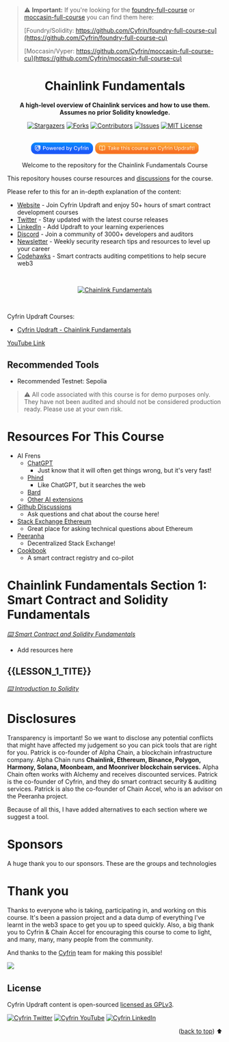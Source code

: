 > ⚠️ **Important:** If you're looking for the [foundry-full-course](https://github.com/Cyfrin/foundry-full-course-cu) or [moccasin-full-course](https://github.com/Cyfrin/moccasin-full-course-cu) you can find them here:
> 
> [Foundry/Solidity: https://github.com/Cyfrin/foundry-full-course-cu](https://github.com/Cyfrin/foundry-full-course-cu)
> 
> [Moccasin/Vyper: https://github.com/Cyfrin/moccasin-full-course-cu](https://github.com/Cyfrin/moccasin-full-course-cu)

[contributors-shield]: https://img.shields.io/github/contributors/cyfrin/chainlink-fundamentals-cu.svg?style=for-the-badge
[contributors-url]: https://github.com/cyfrin/chainlink-fundamentals-cu/graphs/contributors
[forks-shield]: https://img.shields.io/github/forks/cyfrin/chainlink-fundamentals-cu.svg?style=for-the-badge
[forks-url]: https://github.com/cyfrin/chainlink-fundamentals-cu/network/members
[stars-shield]: https://img.shields.io/github/stars/cyfrin/chainlink-fundamentals-cu.svg?style=for-the-badge
[stars-url]: https://github.com/cyfrin/chainlink-fundamentals-cu/stargazers
[issues-shield]: https://img.shields.io/github/issues/cyfrin/chainlink-fundamentals-cu.svg?style=for-the-badge
[issues-url]: https://github.com/cyfrin/chainlink-fundamentals-cu/issues
[license-shield]: https://img.shields.io/github/license/cyfrin/chainlink-fundamentals-cu.svg?style=for-the-badge
[license-url]: https://github.com/cyfrin/chainlink-fundamentals-cu/blob/master/LICENSE.txt
[linkedin-shield]: https://img.shields.io/badge/-LinkedIn-black.svg?style=for-the-badge&logo=linkedin&colorB=555

<div align="center">
<h1> Chainlink Fundamentals </h1>

<p align="center"><strong> A high-level overview of Chainlink services and how to use them. Assumes no prior Solidity knowledge.
</strong></p>

[![Stargazers][stars-shield]][stars-url] [![Forks][forks-shield]][forks-url]
[![Contributors][contributors-shield]][contributors-url]
[![Issues][issues-shield]][issues-url]
[![MIT License][license-shield]][license-url]

<p align="center">
    <br />
    <a href="https://cyfrin.io/">
        <img src=".github/images/poweredbycyfrinbluehigher.png" width="145" alt=""/></a>
<a href="https://updraft.cyfrin.io/courses/chainlink-fundamentals">
        <img src=".github/images/coursebadge.png" width="242.3" alt=""/></a>
    <br />
</p>

Welcome to the repository for the Chainlink Fundamentals Course

</div>

This repository houses course resources and [discussions](https://github.com/Cyfrin/chainlink-fundamentals-cu/discussions) for the course.

Please refer to this for an in-depth explanation of the content:

- [Website](https://updraft.cyfrin.io) - Join Cyfrin Updraft and enjoy 50+ hours of smart contract development courses
- [Twitter](https://twitter.com/CyfrinUpdraft) - Stay updated with the latest course releases
- [LinkedIn](https://www.linkedin.com/school/cyfrin-updraft/) - Add Updraft to your learning experiences
- [Discord](https://discord.gg/cyfrin) - Join a community of 3000+ developers and auditors
- [Newsletter](https://cyfrin.io/newsletter) - Weekly security research tips and resources to level up your career
- [Codehawks](https://codehawks.com) - Smart contracts auditing competitions to help secure web3
<!-- *Lol, my t-shirt is backwards in 2 of them* -->

<br/>

<p align="center">
<a href="https://" target="_blank">
        <img src="./thumbnails/thumbnail.png" width="750" alt="Chainlink Fundamentals">
      </a>
</p>


<br/>

Cyfrin Updraft Courses:

- [Cyfrin Updraft - Chainlink Fundamentals](https://updraft.cyfrin.io/courses/chainlink-fundamentals)

[YouTube Link](https://)

## Recommended Tools

- Recommended Testnet: Sepolia

> ⚠️ All code associated with this course is for demo purposes only. They have not been audited and should not be considered production ready. Please use at your own risk.

# Resources For This Course

- AI Frens
  - [ChatGPT](https://chat.openai.com/)
    - Just know that it will often get things wrong, but it's very fast!
  - [Phind](https://www.phind.com/)
    - Like ChatGPT, but it searches the web
  - [Bard](https://bard.google.com/)
  - [Other AI extensions](https://twitter.com/aisolopreneur/status/1654823630155464704?s=42&t=-pu_sCYtfrfPJU7OXfifrQ)
- [Github Discussions](https://github.com/Cyfrin/chainlink-fundamentals-cu/discussions)
  - Ask questions and chat about the course here!
- [Stack Exchange Ethereum](https://ethereum.stackexchange.com/)
  - Great place for asking technical questions about Ethereum
- [Peeranha](https://peeranha.io/)
  - Decentralized Stack Exchange!
- [Cookbook](./cookbook-listings.md)
  - A smart contract registry and co-pilot

# Chainlink Fundamentals Section 1: Smart Contract and Solidity Fundamentals

_[⌨️  Smart Contract and Solidity Fundamentals](https://updraft.cyfrin.io/courses/chainlink-fundamentals/smart-contract-and-solidity-fundamentals/introduction-to-solidity)_

- Add resources here

## {{LESSON_1_TITE}}

_[⌨️  Introduction to Solidity](https://updraft.cyfrin.io/courses/chainlink-fundamentals/smart-contract-and-solidity-fundamentals/introduction-to-solidity)_

# Disclosures

Transparency is important! So we want to disclose any potential conflicts that might have affected my judgement so you can pick tools that are right for you. Patrick is co-founder of Alpha Chain, a blockchain infrastructure company. Alpha Chain runs **Chainlink, Ethereum, Binance, Polygon, Harmony, Solana, Moonbeam, and Moonriver blockchain services.** Alpha Chain often works with Alchemy and receives discounted services. Patrick is the co-founder of Cyfrin, and they do smart contract security & auditing services. Patrick is also the co-founder of Chain Accel, who is an advisor on the Peeranha project.

Because of all this, I have added alternatives to each section where we suggest a tool.

# Sponsors

A huge thank you to our sponsors. These are the groups and technologies

# Thank you

Thanks to everyone who is taking, participating in, and working on this course. It's been a passion project and a data dump of everything I've learnt in the web3 space to get you up to speed quickly. Also, a big thank you to Cyfrin & Chain Accel for encouraging this course to come to light, and many, many, many people from the community.

And thanks to the [Cyfrin](https://www.cyfrin.io/) team for making this possible!

<a href="https://github.com/cyfrin/chainlink-fundamentals-cu/graphs/contributors">

<img src="https://contrib.rocks/image?repo=cyfrin/chainlink-fundamentals-cu" />

</a>

## License

Cyfrin Updraft content is open-sourced [licensed as GPLv3](https://github.com/cyfrin/chainlink-fundamentals-cu/blob/main/LICENSE).

[![Cyfrin Twitter](https://img.shields.io/badge/Twitter-1DA1F2?style=for-the-badge&logo=twitter&logoColor=white)](https://twitter.com/cyfrinupdraft)
[![Cyfrin YouTube](https://img.shields.io/badge/YouTube-FF0000?style=for-the-badge&logo=youtube&logoColor=white)](https://www.youtube.com/@CyfrinAudits)
[![Cyfrin LinkedIn](https://img.shields.io/badge/Linkedin-0e76a8?style=for-the-badge&logo=linkedin&logoColor=white)](https://www.linkedin.com/school/cyfrin-updraft/)

<p align="right">(<a href="#table-of-contents">back to top</a>) ⬆️</p>
